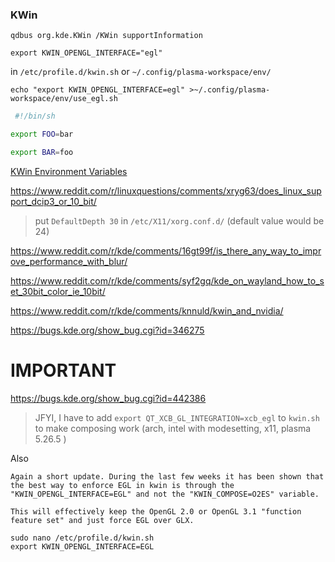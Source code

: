 ### KWin

`qdbus org.kde.KWin /KWin supportInformation`

`export KWIN_OPENGL_INTERFACE="egl"`

in `/etc/profile.d/kwin.sh`
or `~/.config/plasma-workspace/env/`

`echo "export KWIN_OPENGL_INTERFACE=egl" >~/.config/plasma-workspace/env/use_egl.sh`

```sh
 #!/bin/sh

export FOO=bar

export BAR=foo 
```

[KWin Environment Variables](https://community.kde.org/KWin/Environment_Variables)

https://www.reddit.com/r/linuxquestions/comments/xryg63/does_linux_support_dcip3_or_10_bit/

> put `DefaultDepth 30` in `/etc/X11/xorg.conf.d/` (default value would be 24)

https://www.reddit.com/r/kde/comments/16gt99f/is_there_any_way_to_improve_performance_with_blur/

https://www.reddit.com/r/kde/comments/syf2gq/kde_on_wayland_how_to_set_30bit_color_ie_10bit/

https://www.reddit.com/r/kde/comments/knnuld/kwin_and_nvidia/

https://bugs.kde.org/show_bug.cgi?id=346275

# IMPORTANT
https://bugs.kde.org/show_bug.cgi?id=442386

> JFYI, I have to add 
> `export QT_XCB_GL_INTEGRATION=xcb_egl`
> to `kwin.sh` to make composing work (arch, intel with modesetting, x11, plasma 5.26.5 )

Also
```
Again a short update. During the last few weeks it has been shown that the best way to enforce EGL in kwin is through the "KWIN_OPENGL_INTERFACE=EGL" and not the "KWIN_COMPOSE=O2ES" variable.

This will effectively keep the OpenGL 2.0 or OpenGL 3.1 "function feature set" and just force EGL over GLX.

sudo nano /etc/profile.d/kwin.sh
export KWIN_OPENGL_INTERFACE=EGL
```
